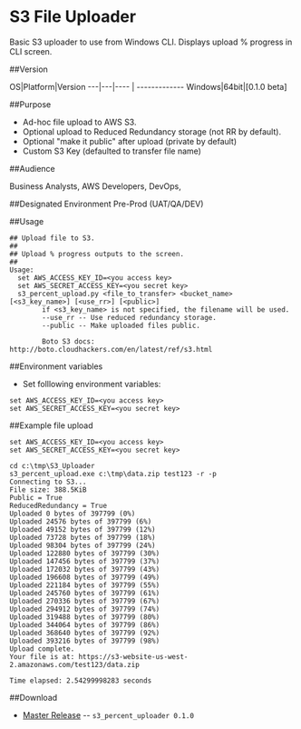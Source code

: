 # S3 File Uploader
Basic S3 uploader to use from Windows CLI.
Displays upload % progress in CLI screen.

##Version

OS|Platform|Version 
---|---|---- | -------------
Windows|64bit|[0.1.0 beta]

##Purpose

- Ad-hoc file upload to AWS S3.
- Optional upload to Reduced Redundancy storage (not RR by default).
- Optional "make it public" after upload (private by default)
- Custom S3 Key (defaulted to transfer file name)

##Audience

Business Analysts, AWS Developers, DevOps, 

##Designated Environment
Pre-Prod (UAT/QA/DEV)

##Usage

```
## Upload file to S3.
##
## Upload % progress outputs to the screen.
##
Usage:
  set AWS_ACCESS_KEY_ID=<you access key>
  set AWS_SECRET_ACCESS_KEY=<you secret key>
  s3_percent_upload.py <file_to_transfer> <bucket_name> [<s3_key_name>] [<use_rr>] [<public>]
        if <s3_key_name> is not specified, the filename will be used.
        --use_rr -- Use reduced redundancy storage.
        --public -- Make uploaded files public.

        Boto S3 docs: http://boto.cloudhackers.com/en/latest/ref/s3.html

```

##Environment variables

* Set folllowing environment variables:

```
set AWS_ACCESS_KEY_ID=<you access key>
set AWS_SECRET_ACCESS_KEY=<you secret key>
```

##Example file upload

```
set AWS_ACCESS_KEY_ID=<you access key>
set AWS_SECRET_ACCESS_KEY=<you secret key>
  
cd c:\tmp\S3_Uploader
s3_percent_upload.exe c:\tmp\data.zip test123 -r -p
Connecting to S3...
File size: 388.5KiB
Public = True
ReducedRedundancy = True
Uploaded 0 bytes of 397799 (0%)
Uploaded 24576 bytes of 397799 (6%)
Uploaded 49152 bytes of 397799 (12%)
Uploaded 73728 bytes of 397799 (18%)
Uploaded 98304 bytes of 397799 (24%)
Uploaded 122880 bytes of 397799 (30%)
Uploaded 147456 bytes of 397799 (37%)
Uploaded 172032 bytes of 397799 (43%)
Uploaded 196608 bytes of 397799 (49%)
Uploaded 221184 bytes of 397799 (55%)
Uploaded 245760 bytes of 397799 (61%)
Uploaded 270336 bytes of 397799 (67%)
Uploaded 294912 bytes of 397799 (74%)
Uploaded 319488 bytes of 397799 (80%)
Uploaded 344064 bytes of 397799 (86%)
Uploaded 368640 bytes of 397799 (92%)
Uploaded 393216 bytes of 397799 (98%)
Upload complete.
Your file is at: https://s3-website-us-west-2.amazonaws.com/test123/data.zip

Time elapsed: 2.54299998283 seconds

```




##Download
* [Master Release](https://github.com/alexbuz/S3_File_Uploader/archive/master.zip) -- `s3_percent_uploader 0.1.0`

